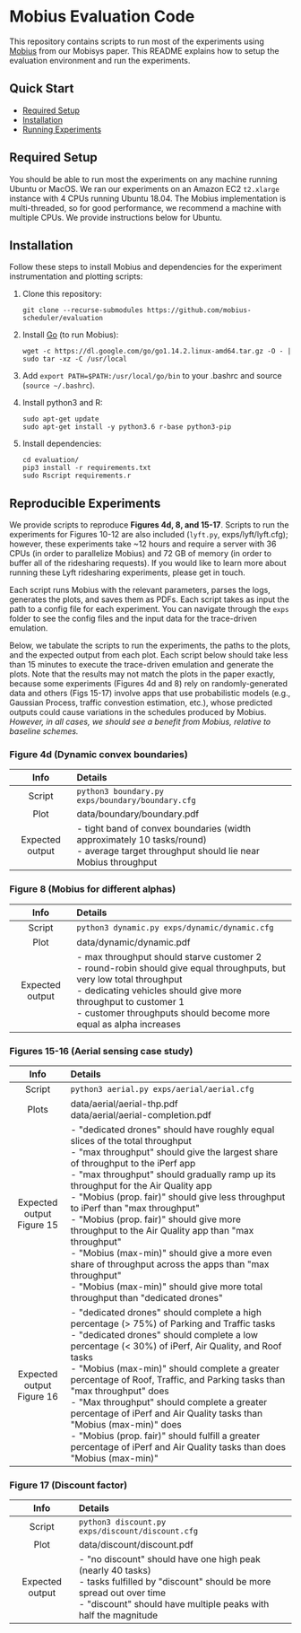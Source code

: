 # Mobius Evaluation Code

This repository contains scripts to run most of the experiments using [Mobius](https://github.com/mobius-scheduler/mobius) from our Mobisys paper. This README explains how to setup the evaluation environment and run the experiments.

## Quick Start
* [Required Setup](#required-setup)
* [Installation](#installation)
* [Running Experiments](#reproducible-experiments)

## Required Setup
You should be able to run most the experiments on any machine running Ubuntu or MacOS. We ran our experiments on an Amazon EC2 `t2.xlarge` instance with 4 CPUs running Ubuntu 18.04. The Mobius implementation is multi-threaded, so for good performance, we recommend a machine with multiple CPUs. We provide instructions below for Ubuntu.

## Installation
Follow these steps to install Mobius and dependencies for the experiment instrumentation and plotting scripts:
1. Clone this repository:
    ```
    git clone --recurse-submodules https://github.com/mobius-scheduler/evaluation
    ```

2. Install [Go](https://golang.org/doc/install) (to run Mobius):
    ```
    wget -c https://dl.google.com/go/go1.14.2.linux-amd64.tar.gz -O - | sudo tar -xz -C /usr/local
    ```
    
3. Add `export PATH=$PATH:/usr/local/go/bin` to your .bashrc and source (`source ~/.bashrc`).

4. Install python3 and R:
    ```
    sudo apt-get update
    sudo apt-get install -y python3.6 r-base python3-pip
    ```

5. Install dependencies:
    ```
    cd evaluation/
    pip3 install -r requirements.txt
    sudo Rscript requirements.r
    ```

## Reproducible Experiments
We provide scripts to reproduce **Figures 4d, 8, and 15-17**. Scripts to run the experiments for Figures 10-12 are also included (`lyft.py`, exps/lyft/lyft.cfg); however, these experiments take ~12 hours and require a server with 36 CPUs (in order to parallelize Mobius) and 72 GB of memory (in order to buffer all of the ridesharing requests). If you would like to learn more about running these Lyft ridesharing experiments, please get in touch.

Each script runs Mobius with the relevant parameters, parses the logs, generates the plots, and saves them as PDFs. Each script takes as input the path to a config file for each experiment. You can navigate through the `exps` folder to see the config files and the input data for the trace-driven emulation.

Below, we tabulate the scripts to run the experiments, the paths to the plots, and the expected output from each plot. Each script below should take less than 15 minutes to execute the trace-driven emulation and generate the plots. Note that the results may not match the plots in the paper exactly, because some experiments (Figures 4d and 8) rely on randomly-generated data and others (Figs 15-17) involve apps that use probabilistic models (e.g., Gaussian Process, traffic convestion estimation, etc.), whose predicted outputs could cause variations in the schedules produced by Mobius. _However, in all cases, we should see a benefit from Mobius, relative to baseline schemes._

### Figure 4d (Dynamic convex boundaries)
| Info            |  Details                               |
| :----:          | :----                                |
| Script          | `python3 boundary.py exps/boundary/boundary.cfg` |
| Plot            | data/boundary/boundary.pdf                   |
| Expected output | - tight band of convex boundaries (width approximately 10 tasks/round)<br>- average target throughput should lie near Mobius throughput |

### Figure 8 (Mobius for different alphas)
| Info            |  Details                                        |
| :----:          | :----                                         |
| Script          | `python3 dynamic.py exps/dynamic/dynamic.cfg` |
| Plot            | data/dynamic/dynamic.pdf                      |
| Expected output | - max throughput should starve customer 2<br>- round-robin should give equal throughputs, but very low total throughput<br>- dedicating vehicles should give more throughput to customer 1<br>- customer throughputs should become more equal as alpha increases |

### Figures 15-16 (Aerial sensing case study)
| Info            |  Details                                                        |
| :----:          | :----                                                         |
| Script          | `python3 aerial.py exps/aerial/aerial.cfg`                    |
| Plots           | data/aerial/aerial-thp.pdf<br>data/aerial/aerial-completion.pdf |
| Expected output<br>Figure 15 | - "dedicated drones" should have roughly equal slices of the total throughput<br>- "max throughput" should give the largest share of throughput to the iPerf app<br>- "max throughput" should gradually ramp up its throughput for the Air Quality app<br>- "Mobius (prop. fair)" should give less throughput to iPerf than "max throughput"<br>- "Mobius (prop. fair)" should give more throughput to the Air Quality app than "max throughput"<br>- "Mobius (max-min)" should give a more even share of throughput across the apps than "max throughput"<br>- "Mobius (max-min)" should give more total throughput than "dedicated drones" |
| Expected output<br>Figure 16 | - "dedicated drones" should complete a high percentage (> 75%) of Parking and Traffic tasks<br> - "dedicated drones" should complete a low percentage (< 30%) of iPerf, Air Quality, and Roof tasks<br>- "Mobius (max-min)" should complete a greater percentage of Roof, Traffic, and Parking tasks than "max throughput" does<br>- "Max throughput" should complete a greater percentage of iPerf and Air Quality tasks than "Mobius (max-min)" does<br> - "Mobius (prop. fair)" should fulfill a greater percentage of iPerf and Air Quality tasks than does "Mobius (max-min)"|

### Figure 17 (Discount factor)
| Info            |  Details                                                        |
| :----:          | :----                                                         |
| Script          | `python3 discount.py exps/discount/discount.cfg`              |
| Plot            | data/discount/discount.pdf                                    |
| Expected output | - "no discount" should have one high peak (nearly 40 tasks)<br>- tasks fulfilled by "discount" should be more spread out over time<br>- "discount" should have multiple peaks with half the magnitude |
